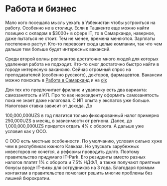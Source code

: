 # Работа и бизнес

Мало кого посещала мысль уехать в Узбекистан чтобы устроиться на работу.
Особенно не в столицу. Если в Ташкенте еще можно найти позицию с окладом в
$3000+ в сфере IT, то в Самарканде, наверное, даже пытаться не стоит. Тем не
менее, времена меняются. Зарплаты постепенно растут. Кто-то перевозит сюда целые
компании, так что чем дальше тем больше будет интересных вакансий.

Среди второй волны релокантов достаточно много людей для которых удаленная
работа не подходит. Кто-то смог достаточно быстро найти в городе интересную
вакансию. Сейчас огромный спрос на преподавателей (особенно русского), докторов,
фармацевтов. Вакансии можно поискать в
[Работа в Самарканд](https://t.me/samcityjobs) и на
[olx](https://www.olx.uz/d/rabota/samarkand/)

Для тех кто предпочитает фриланс и удаленку есть два варианта: самозанятость и
ИП. Про то как нерезиденту оформить самозанятость пока не знает даже налоговая.
С ИП опыта у экспатов уже больше. Налоговая ставка зависит от дохода. До

100,000,000UZS в год платится только фиксированный налог примерно 250,000UZS в
месяц, в зависимости от региона. Далее, до 1,000,000,000UZS придется отдать 4% с
оборота. А дальше уже условия как у ООО.

C ООО есть местные особенности. По умолчанию, условия сильно хуже чем в
республиках южного Кавказа. Но упускать зарубежных инвесторов не хочется, а
реформы проводить долго. Поэтому правительство придумало IT-Park. Его резиденты
вместо разных налогов платят 1% с оборота и 7.5% НДФЛ, а также получают приятные
бонусы вроде IT-визы для сотрудников на 3 года. Благодаря прямым контактам в
правительстве помогают решить многие проблемы без лишней бюрократии.
